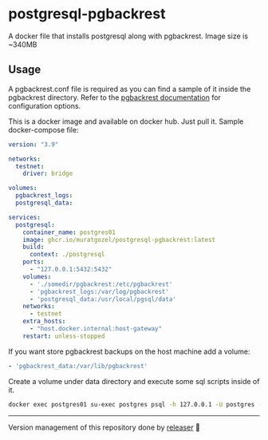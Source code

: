 # postgresql-pgbackrest
A docker file that installs postgresql along with pgbackrest. Image size is ~340MB

## Usage
A pgbackrest.conf file is required as you can find a sample of it inside the pgbackrest directory. Refer to the [pgbackrest documentation](https://pgbackrest.org/configuration.html) for configuration options.

This is a docker image and available on docker hub. Just pull it. Sample docker-compose file:
```yaml
version: "3.9"

networks:
  testnet:
    driver: bridge

volumes:
  pgbackrest_logs:
  postgresql_data:

services:
  postgresql:
    container_name: postgres01
    image: ghcr.io/muratgozel/postgresql-pgbackrest:latest
    build:
      context: ./postgresql
    ports:
      - "127.0.0.1:5432:5432"
    volumes:
      - './somedir/pgbackrest:/etc/pgbackrest'
      - 'pgbackrest_logs:/var/log/pgbackrest'
      - 'postgresql_data:/usr/local/pgsql/data'
    networks:
      - testnet
    extra_hosts:
      - "host.docker.internal:host-gateway"
    restart: unless-stopped
```
If you want store pgbackrest backups on the host machine add a volume:
```yml
- 'pgbackrest_data:/var/lib/pgbackrest'
```

Create a volume under data directory and execute some sql scripts inside of it.
```sh
docker exec postgres01 su-exec postgres psql -h 127.0.0.1 -U postgres -d [DBNAME] -f /data/schema.sql
```

---

Version management of this repository done by [releaser](https://github.com/muratgozel/node-releaser) 🚀

